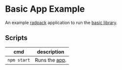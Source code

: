# Basic App Example
An example [radpack] application to run the [basic library][basic].


## Scripts
| cmd | description |
| --- | --- |
| `npm start` | Runs the [app]. |

[app]: ./index.js
[basic]: ../../libs/basic/
[radpack]: ../../../
